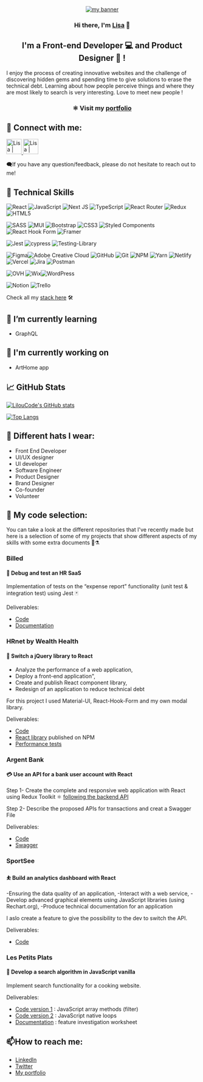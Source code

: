 <p align="center"> 
 <a  href="https://www.lisafrontdev.com"  target="_blank" rel="noreferrer" alt="Lisa Frontdev Portfolio">
  <img width=”200" height=”200" src="https://user-images.githubusercontent.com/91776752/234286393-eaa46f4d-6a7c-492a-bb6a-8954ac2ff545.gif" alt="my banner">
 </a>
</p>
<div align="center">
 <h3>Hi there, I'm <a href="https://www.lisafrontdev.com"  target="_blank" rel="noreferrer">Lisa</a> 👋</h3>
<h2> I'm a Front-end Developer 💻 and Product Designer 🎨 !  </h2>
</div>
I enjoy the process of creating innovative websites and the challenge of discovering hidden gems and spending time to give solutions to erase the technical debt. Learning about how people perceive things and where they are most likely to search is very interesting. Love to meet new people !
<h3 align="center"> ⚛️ Visit my <a href="https://www.lisafrontdev.com/" target="_blank" rel="noreferrer">portfolio</a> </h3>

## 🤝 Connect with me:
 <a  href="https://www.linkedin.com/in/lisa-lox-frontdev/"  target="_blank" rel="noreferrer">
 <img width="40px" height="40px"  src="https://user-images.githubusercontent.com/91776752/234329409-8230bf97-6718-4ec7-870c-33cfcdd9f3d4.png" alt="Lisa | LinkedIn">
</a> <a href="https://twitter.com/LilouCode"  target="_blank" rel="noreferrer">
<img width="40px" height="40px"  src="https://user-images.githubusercontent.com/91776752/234330311-90633964-a14b-407e-8fb5-2ece064494a0.png" alt="Lisa | Twitter">
</a>
 
 
 
 🗨️If you have any question/feedback, please do not hesitate to reach out to me!

## 💼 Technical Skills

![React](https://img.shields.io/badge/react-%2320232a.svg?style=for-the-badge&logo=react&logoColor=%2361DAFB) ![JavaScript](https://img.shields.io/badge/javascript-%23323330.svg?style=for-the-badge&logo=javascript&logoColor=%23F7DF1E) ![Next JS](https://img.shields.io/badge/Next-black?style=for-the-badge&logo=next.js&logoColor=white) ![TypeScript](https://img.shields.io/badge/typescript-%23007ACC.svg?style=for-the-badge&logo=typescript&logoColor=white) ![React Router](https://img.shields.io/badge/React_Router-CA4245?style=for-the-badge&logo=react-router&logoColor=white) ![Redux](https://img.shields.io/badge/redux-%23593d88.svg?style=for-the-badge&logo=redux&logoColor=white) ![HTML5](https://img.shields.io/badge/html5-%23E34F26.svg?style=for-the-badge&logo=html5&logoColor=white)

![SASS](https://img.shields.io/badge/SASS-hotpink.svg?style=for-the-badge&logo=SASS&logoColor=white) ![MUI](https://img.shields.io/badge/MUI-%230081CB.svg?style=for-the-badge&logo=mui&logoColor=white) ![Bootstrap](https://img.shields.io/badge/bootstrap-%23563D7C.svg?style=for-the-badge&logo=bootstrap&logoColor=white) ![CSS3](https://img.shields.io/badge/css3-%231572B6.svg?style=for-the-badge&logo=css3&logoColor=white) ![Styled Components](https://img.shields.io/badge/styled--components-DB7093?style=for-the-badge&logo=styled-components&logoColor=white) ![React Hook Form](https://img.shields.io/badge/React%20Hook%20Form-%23EC5990.svg?style=for-the-badge&logo=reacthookform&logoColor=white) ![Framer](https://img.shields.io/badge/Framer-black?style=for-the-badge&logo=framer&logoColor=blue)

![Jest](https://img.shields.io/badge/-jest-%23C21325?style=for-the-badge&logo=jest&logoColor=white) ![cypress](https://img.shields.io/badge/-cypress-%23E5E5E5?style=for-the-badge&logo=cypress&logoColor=058a5e) ![Testing-Library](https://img.shields.io/badge/-TestingLibrary-%23E33332?style=for-the-badge&logo=testing-library&logoColor=white)

![Figma](https://img.shields.io/badge/figma-%23F24E1E.svg?style=for-the-badge&logo=figma&logoColor=white)![Adobe Creative Cloud](https://img.shields.io/badge/Adobe%20Creative%20Cloud-DA1F26.svg?style=for-the-badge&logo=Adobe%20Creative%20Cloud&logoColor=white) ![GitHub](https://img.shields.io/badge/github-%23121011.svg?style=for-the-badge&logo=github&logoColor=white) ![Git](https://img.shields.io/badge/git-%23F05033.svg?style=for-the-badge&logo=git&logoColor=white) ![NPM](https://img.shields.io/badge/NPM-%23CB3837.svg?style=for-the-badge&logo=npm&logoColor=white) ![Yarn](https://img.shields.io/badge/yarn-%232C8EBB.svg?style=for-the-badge&logo=yarn&logoColor=white) ![Netlify](https://img.shields.io/badge/netlify-%23000000.svg?style=for-the-badge&logo=netlify&logoColor=#00C7B7)  ![Vercel](https://img.shields.io/badge/vercel-%23000000.svg?style=for-the-badge&logo=vercel&logoColor=white) ![Jira](https://img.shields.io/badge/jira-%230A0FFF.svg?style=for-the-badge&logo=jira&logoColor=white) ![Postman](https://img.shields.io/badge/Postman-FF6C37?style=for-the-badge&logo=postman&logoColor=white) 
 
 ![OVH](https://img.shields.io/badge/ovh-%23123F6D.svg?style=for-the-badge&logo=ovh&logoColor=#123F6D) ![Wix](https://img.shields.io/badge/wix-000?style=for-the-badge&logo=wix&logoColor=white)![WordPress](https://img.shields.io/badge/WordPress-%23117AC9.svg?style=for-the-badge&logo=WordPress&logoColor=white) 
 
  ![Notion](https://img.shields.io/badge/Notion-%23000000.svg?style=for-the-badge&logo=notion&logoColor=white) ![Trello](https://img.shields.io/badge/Trello-%23026AA7.svg?style=for-the-badge&logo=Trello&logoColor=white)
 
Check all my [stack here](https://stackshare.io/liloucode/my-stack) 🛠️

## 🌱 I’m currently learning
- GraphQL

## 🤠 I'm currently working on
- ArtHome app

## 📈 GitHub Stats
[![LilouCode's GitHub stats](https://github-readme-stats.vercel.app/api?username=LilouCode&layout=compact&hide=stars,prs,issues,contribs&show__icons=true&theme=cobalt)](https://github.com/LilouCode/github-readme-stats)

[![Top Langs](https://github-readme-stats.vercel.app/api/top-langs/?username=LilouCode&theme=cobalt&layout=compact)](https://github.com/LilouCode/github-readme-stats)

## 🧢 Different hats I wear:
- Front End Developer 
- UI/UX designer
- UI developer
- Software Engineer
- Product Designer
- Brand Designer
- Co-founder
- Volunteer

## 🔭 My code selection:
You can take a look at the different repositories that I've recently made but here is a selection of some of my projects that show different aspects of my skills with some extra documents 📄⚗️

### Billed
#### 🐞 Debug and test an HR SaaS 
Implementation of tests on the “expense report” functionality (unit test & integration test) using Jest 🃏

Deliverables:
- [Code](https://github.com/LilouCode/LisaLox_9_29032022)
- [Documentation](https://quiver-unicorn-0a5.notion.site/Billed-a133da246e314764b094652af29c71db)

### HRnet by Wealth Health
#### 🚀 Switch a jQuery library to React
- Analyze the performance of a web application,
- Deploy a front-end application",
- Create and publish React component library,
- Redesign of an application to reduce technical debt

For this project I used Material-UI, React-Hook-Form and my own modal library.

Deliverables:
- [Code](https://github.com/LilouCode/lisalox_14_18072022)
- [React library](https://www.npmjs.com/package/liloucode-just-a-modal) published on NPM
- [Performance tests](https://quiver-unicorn-0a5.notion.site/HRnet-by-Wealth-Health-9754cc91cb9149e2aace6f346f1e8c3b)

### Argent Bank
#### 💳 Use an API for a bank user account with React
Step 1- Create the complete and responsive web application with React using Redux Toolkit ⚛️ [following the backend API](https://github.com/OpenClassrooms-Student-Center/Project-10-Bank-API)

Step 2- Describe the proposed APIs for transactions and creat a Swagger File

Deliverables:
- [Code](https://github.com/LilouCode/lisalox_13_13062022)
- [Swagger](https://www.notion.so/Argent-Bank-bbff5d851017403cad788f0b47fe2652)

### SportSee
#### ⛹️ Build an analytics dashboard with React
-Ensuring the data quality of an application,
-Interact with a web service,
-Develop advanced graphical elements using JavaScript libraries (using Rechart.org),
-Produce technical documentation for an application

I aslo create a feature to give the possibility to the dev to switch the API.

Deliverables:
- [Code](https://github.com/LilouCode/LisaLox_12_19052022)


### Les Petits Plats
#### 🔎 Develop a search algorithm in JavaScript vanilla
Implement search functionality for a cooking website.

Deliverables:
- [Code version 1](https://github.com/LilouCode/LisaLox_7_28022022/tree/algorithm1) : JavaScript array methods (filter)
- [Code version 2](https://github.com/LilouCode/LisaLox_7_28022022/tree/algorithm2) : JavaScript native loops
- [Documentation](https://quiver-unicorn-0a5.notion.site/Les-Petits-Plats-1e1b4e7bf9e2435082a76bd89b73a22c) : feature investigation worksheet
 
 
 ## 📫How to reach me:
 - [LinkedIn](https://www.linkedin.com/in/lisa-lox-frontdev/)
 - [Twitter](https://twitter.com/LilouCode)
 - [My portfolio](https://www.lisafrontdev.com/)
<!--
**LilouCode/LilouCode** is a ✨ _special_ ✨ repository because its `README.md` (this file) appears on your GitHub profile.

Here are some ideas to get you started:

- 🔭 I’m currently working on ...
- 🌱 I’m currently learning ...
- 👯 I’m looking to collaborate on ...
- 🤔 I’m looking for help with ...
- 💬 Ask me about ...
- 📫 How to reach me: ...
- 😄 Pronouns: ...
- ⚡ Fun fact: ...
-->

